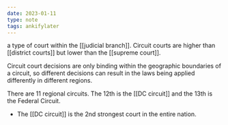 ```yaml
---
date: 2023-01-11
type: note
tags: ankifylater
---
```


a type of court within the [[judicial branch]].
Circuit courts are higher than [[district courts]] but lower than the [[supreme court]].

Circuit court decisions are only binding within the geographic boundaries of a circuit, so different decisions can result in the laws being applied differently in different regions.

There are 11 regional circuits. The 12th is the [[DC circuit]] and the 13th is the Federal Circuit.
- The [[DC circuit]] is the 2nd strongest court in the entire nation.
